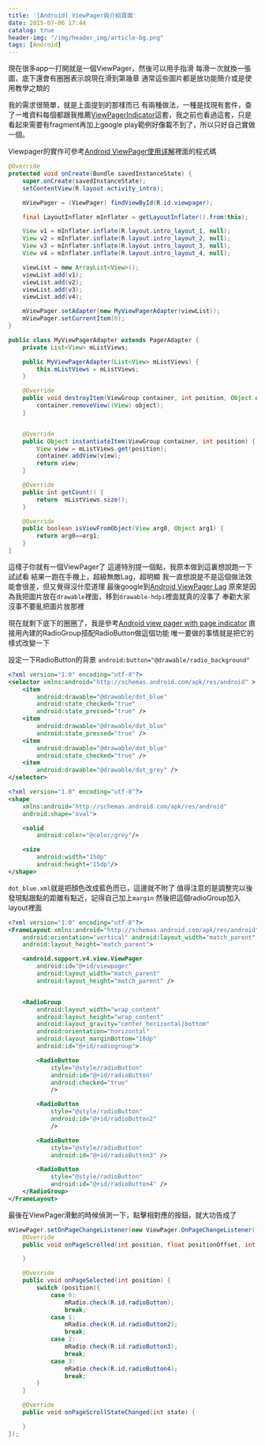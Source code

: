 ```yaml
---
title: '[Android] ViewPager與介紹頁面'
date: 2015-07-06 17:44
catalog: true
header-img: "/img/header_img/article-bg.png"
tags: [Android]
---
```


現在很多app一打開就是一個ViewPager，然後可以用手指滑
每滑一次就換一張圖，底下還會有圈圈表示說現在滑到第幾章
通常這些圖片都是放功能簡介或是使用教學之類的

我的需求很簡單，就是上面提到的那樣而已
有兩種做法，一種是找現有套件，查了一堆資料每個都跟我推薦[ViewPagerIndicator](https://github.com/JakeWharton/ViewPagerIndicator)這套，我之前也看過這套，只是看起來需要有fragment再加上google play範例好像載不到了，所以只好自己實做一個。

<!-- more -->


Viewpager的實作可參考[Android ViewPager使用详解](http://blog.csdn.net/wangjinyu501/article/details/8169924)裡面的程式碼

``` java
@Override
protected void onCreate(Bundle savedInstanceState) {
    super.onCreate(savedInstanceState);
    setContentView(R.layout.activity_intro);

    mViewPager = (ViewPager) findViewById(R.id.viewpager);

    final LayoutInflater mInflater = getLayoutInflater().from(this);

    View v1 = mInflater.inflate(R.layout.intro_layout_1, null);
    View v2 = mInflater.inflate(R.layout.intro_layout_2, null);
    View v3 = mInflater.inflate(R.layout.intro_layout_3, null);
    View v4 = mInflater.inflate(R.layout.intro_layout_4, null);

    viewList = new ArrayList<View>();
    viewList.add(v1);
    viewList.add(v2);
    viewList.add(v3);
    viewList.add(v4);

    mViewPager.setAdapter(new MyViewPagerAdapter(viewList));
    mViewPager.setCurrentItem(0);
}
```

``` java MyViewPagerAdapter
public class MyViewPagerAdapter extends PagerAdapter {
    private List<View> mListViews;

    public MyViewPagerAdapter(List<View> mListViews) {
        this.mListViews = mListViews;
    }

    @Override
    public void destroyItem(ViewGroup container, int position, Object object)   {
        container.removeView((View) object);
    }


    @Override
    public Object instantiateItem(ViewGroup container, int position) {
        View view = mListViews.get(position);
        container.addView(view);
        return view;
    }

    @Override
    public int getCount() {
        return  mListViews.size();
    }

    @Override
    public boolean isViewFromObject(View arg0, Object arg1) {
        return arg0==arg1;
    }
}
```

這樣子你就有一個ViewPager了
這邊特別提一個點，我原本做到這裏想說跑一下試試看
結果一跑在手機上，超級無敵Lag，超明顯
我一直想說是不是這個做法效能會很差，但又覺得沒什麼道理
最後google到[Android ViewPager Lag](http://stackoverflow.com/questions/15763407/android-viewpager-lag)
原來是因為我把圖片放在`drawable`裡面，移到`drawable-hdpi`裡面就真的沒事了
奉勸大家沒事不要亂把圖片放那裡

現在就剩下底下的圈圈了，我是參考[Android view pager with page indicator](http://stackoverflow.com/a/28107089/1568088)
直接用內建的RadioGroup搭配RadioButton做這個功能
唯一要做的事情就是把它的樣式改變一下

設定一下RadioButton的背景
`android:button="@drawable/radio_background"`

``` xml radio_background.xml 
<?xml version="1.0" encoding="utf-8"?>
<selector xmlns:android="http://schemas.android.com/apk/res/android" >
    <item
        android:drawable="@drawable/dot_blue"
        android:state_checked="true"
        android:state_pressed="true" />
    <item
        android:drawable="@drawable/dot_blue"
        android:state_pressed="true" />
    <item
        android:drawable="@drawable/dot_blue"
        android:state_checked="true" />
    <item
        android:drawable="@drawable/dot_grey" />
</selector>
```

```  xml dot_grey.xml
<?xml version="1.0" encoding="utf-8"?>
<shape
    xmlns:android="http://schemas.android.com/apk/res/android"
    android:shape="oval">

    <solid
        android:color="@color/grey"/>

    <size
        android:width="15dp"
        android:height="15dp"/>
</shape>
```

`dot_blue.xml`就是把顏色改成藍色而已，這邊就不附了
值得注意的是調整完以後發現點跟點的距離有點近，記得自己加上`margin`
然後把這個radioGroup加入layout裡面

``` xml activity_intro.xml
<?xml version="1.0" encoding="utf-8"?>
<FrameLayout xmlns:android="http://schemas.android.com/apk/res/android"
    android:orientation="vertical" android:layout_width="match_parent"
    android:layout_height="match_parent">

    <android.support.v4.view.ViewPager
        android:id="@+id/viewpager"
        android:layout_width="match_parent"
        android:layout_height="match_parent" />


    <RadioGroup
        android:layout_width="wrap_content"
        android:layout_height="wrap_content"
        android:layout_gravity="center_horizontal|bottom"
        android:orientation="horizontal"
        android:layout_marginBottom="10dp"
        android:id="@+id/radiogroup">

        <RadioButton
            style="@style/radioButton"
            android:id="@+id/radioButton"
            android:checked="true"
            />

        <RadioButton
            style="@style/radioButton"
            android:id="@+id/radioButton2"
            />

        <RadioButton
            style="@style/radioButton"
            android:id="@+id/radioButton3" />

        <RadioButton
            style="@style/radioButton"
            android:id="@+id/radioButton4" />
    </RadioGroup>
</FrameLayout>
```

最後在ViewPager滑動的時候偵測一下，點擊相對應的按鈕，就大功告成了
``` java
mViewPager.setOnPageChangeListener(new ViewPager.OnPageChangeListener() {
    @Override
    public void onPageScrolled(int position, float positionOffset, int positionOffsetPixels) {

    }

    @Override
    public void onPageSelected(int position) {
        switch (position){
            case 0:
                mRadio.check(R.id.radioButton);
                break;
            case 1:
                mRadio.check(R.id.radioButton2);
                break;
            case 2:
                mRadio.check(R.id.radioButton3);
                break;
            case 3:
                mRadio.check(R.id.radioButton4);
                break;
        }
    }

    @Override
    public void onPageScrollStateChanged(int state) {

    }
});
```





